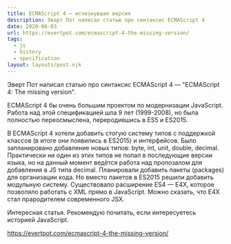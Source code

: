 ```yaml
---
title: ECMAScript 4 — исчезнувшая версия
description: Эверт Пот написал статью про синтаксис ECMAScript 4
date: 2020-06-03
url: https://evertpot.com/ecmascript-4-the-missing-version/
tags:
  - js
  - history
  - specification
layout: layouts/post.njk
---
```

Эверт Пот написал статью про синтаксис ECMAScript 4 — "ECMAScript 4: The missing version".

ECMAScript 4 бы очень большим проектом по модернизации JavaScript. Работа над этой спецификацией шла 9 лет (1999-2008), но была полностью переосмыслена, переродившись в ES5 и ES2015.

В ECMAScript 4 хотели добавить стогую систему типов с поддержкой классов (в итоге они появились в ES2015) и интерфейсов. Было запланировано добавление новых типов: byte, int, unit, double, decimal. Практически ни один из этих типов не попал в последующие версии языка, но на данный момент ведётся работа над пропозалом для добавления в JS типа decimal. Планировали добавить пакеты (packages) для организации кода. Но вместо пакетов в ES2015 решили добавить модульную систему. Существовало расширение ES4 — E4X, которое позволяло работать с XML прямо в JavaScript. Можно сказать, что E4X стал прародителем современного JSX.

Интересная статья. Рекомендую почитать, если интересуетесь историей JavaScript.

https://evertpot.com/ecmascript-4-the-missing-version/
